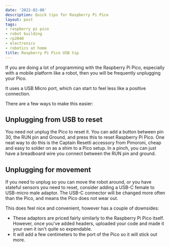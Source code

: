 ```yaml
---
date: '2022-02-08'
description: Quick tips for Raspberry Pi Pico
layout: post
tags:
- raspberry pi pico
- robot building
- rp2040
- electronics
- robotics at home
title: Raspberry Pi Pico USB tip
---
```

If you are doing a lot of programming with the Raspberry Pi Pico, especially with a mobile platform like a robot, then you will be frequently unplugging your Pico.

It uses a USB Micro port, which can start to feel less like a positive connection.

There are a few ways to make this easier:

## Unplugging from USB to reset

You need not unplug the Pico to reset it.
You can add a button between pin 30, the RUN pin and Ground, and press this to reset Raspberry Pi Pico. One neat way to do this is the Captain Resetti accessory from Pimoroni, cheap and easy to solder on as a shim to a Pico setup.
In a pinch, you can just have a breadboard wire you connect between the RUN pin and ground.

## Unplugging for movement

If you need to unplug so you can move the robot around, or you have stateful sensors you need to reset, consider adding a USB-C female to USB-micro male adaptor.
The USB-C connector will be changed more often than the Pico, and means the Pico does not wear out.

This does feel nice and convenient, however has a couple of downsides:

- These adaptors are priced fairly similarly to the Raspberry Pi Pico itself. However, once you've added headers, uploaded your code and made it your own it isn't quite so expendable.
- It will add a few centimeters to the port of the Pico so it will stick out more.

